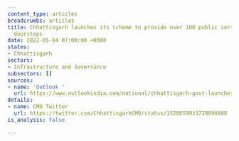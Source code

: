 ```yaml
---
content_type: articles
breadcrumbs: articles
title: Chhattisgarh launches its scheme to provide over 100 public services at people’s
  doorsteps
date: 2022-05-04 07:00:00 +0000
states:
- Chhattisgarh
sectors:
- Infrastructure and Governance
subsectors: []
sources:
- name: 'Outlook '
  url: https://www.outlookindia.com/national/chhattisgarh-govt-launches-scheme-for-doorstep-delivery-of-100-public-services-news-194323
details:
- name: CMO Twitter
  url: https://twitter.com/ChhattisgarhCMO/status/1520659933728890880
is_analysis: false

---
```

